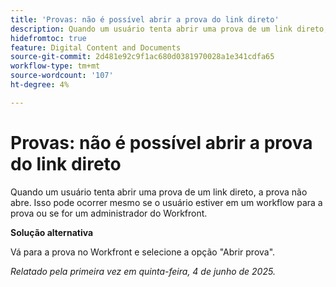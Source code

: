 ```yaml
---
title: 'Provas: não é possível abrir a prova do link direto'
description: Quando um usuário tenta abrir uma prova de um link direto, a prova não abre. Isso pode ocorrer mesmo se o usuário estiver em um workflow para a prova ou se for um administrador do Workfront.
hidefromtoc: true
feature: Digital Content and Documents
source-git-commit: 2d481e92c9f1ac680d0381970028a1e341cdfa65
workflow-type: tm+mt
source-wordcount: '107'
ht-degree: 4%

---
```



# Provas: não é possível abrir a prova do link direto

Quando um usuário tenta abrir uma prova de um link direto, a prova não abre. Isso pode ocorrer mesmo se o usuário estiver em um workflow para a prova ou se for um administrador do Workfront.

**Solução alternativa**

Vá para a prova no Workfront e selecione a opção &quot;Abrir prova&quot;.

_Relatado pela primeira vez em quinta-feira, 4 de junho de 2025._
